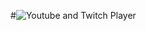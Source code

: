 #![Youtube and Twitch Player](https://raw.githubusercontent.com/Saghen/UWP-Youtube-Twitch-Viewer/master/Logo.png)